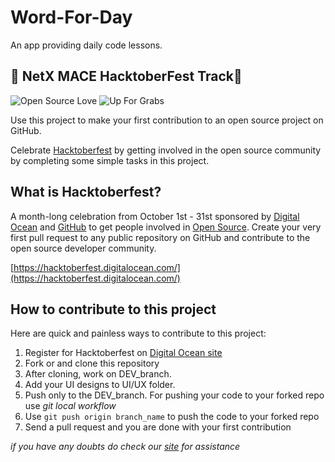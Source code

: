 # Word-For-Day
An app providing daily code lessons.

## 🎃 NetX MACE HacktoberFest Track🎃 ##

![Open Source Love](https://img.shields.io/badge/Open%20Source-%E2%9D%A4-pink.svg)
![Up For Grabs](https://img.shields.io/badge/up--for--grabs-friendly-green.svg?style=flat)


Use this project to make your first contribution to an open source project on GitHub.

Celebrate [Hacktoberfest](https://hacktoberfest.digitalocean.com/) by getting involved in the open source community by completing some simple tasks in this project.

## What is Hacktoberfest?
A month-long celebration from October 1st - 31st sponsored by [Digital Ocean](https://hacktoberfest.digitalocean.com/) and [GitHub](https://github.com/blog/2433-celebrate-open-source-this-october-with-hacktoberfest) to get people involved in [Open Source](https://github.com/open-source). Create your very first pull request to any public repository on GitHub and contribute to the open source developer community.

[https://hacktoberfest.digitalocean.com/](https://hacktoberfest.digitalocean.com/)

## How to contribute to this project
Here are quick and painless ways to contribute to this project:


1. Register for Hacktoberfest on [Digital Ocean site](https://hacktoberfest.digitalocean.com/)
2. Fork or and clone this repository
3. After cloning, work on DEV_branch.
4. Add your UI designs to UI/UX folder.
6. Push only to the DEV_branch. For pushing your code to your forked repo use _git local workflow_
7. Use `git push origin branch_name` to push the code to your forked repo
8. Send a pull request and you are done with your first contribution

*if you have any doubts do check our [site](https://hacktoberfest.macehub.in/) for assistance*

